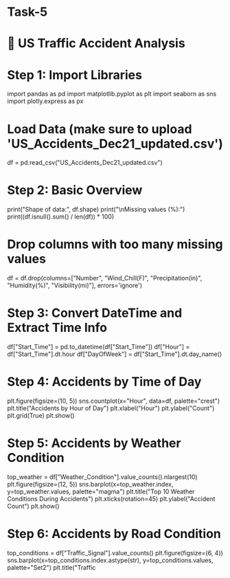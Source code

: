 # Task-5
# 🚦 US Traffic Accident Analysis

# Step 1: Import Libraries
import pandas as pd
import matplotlib.pyplot as plt
import seaborn as sns
import plotly.express as px

# Load Data (make sure to upload 'US_Accidents_Dec21_updated.csv')
df = pd.read_csv("US_Accidents_Dec21_updated.csv")

# Step 2: Basic Overview
print("Shape of data:", df.shape)
print("\nMissing values (%):")
print((df.isnull().sum() / len(df)) * 100)

# Drop columns with too many missing values
df = df.drop(columns=["Number", "Wind_Chill(F)", "Precipitation(in)", "Humidity(%)", "Visibility(mi)"], errors='ignore')

# Step 3: Convert DateTime and Extract Time Info
df["Start_Time"] = pd.to_datetime(df["Start_Time"])
df["Hour"] = df["Start_Time"].dt.hour
df["DayOfWeek"] = df["Start_Time"].dt.day_name()

# Step 4: Accidents by Time of Day
plt.figure(figsize=(10, 5))
sns.countplot(x="Hour", data=df, palette="crest")
plt.title("Accidents by Hour of Day")
plt.xlabel("Hour")
plt.ylabel("Count")
plt.grid(True)
plt.show()

# Step 5: Accidents by Weather Condition
top_weather = df["Weather_Condition"].value_counts().nlargest(10)
plt.figure(figsize=(12, 5))
sns.barplot(x=top_weather.index, y=top_weather.values, palette="magma")
plt.title("Top 10 Weather Conditions During Accidents")
plt.xticks(rotation=45)
plt.ylabel("Accident Count")
plt.show()

# Step 6: Accidents by Road Condition
top_conditions = df["Traffic_Signal"].value_counts()
plt.figure(figsize=(6, 4))
sns.barplot(x=top_conditions.index.astype(str), y=top_conditions.values, palette="Set2")
plt.title("Traffic
